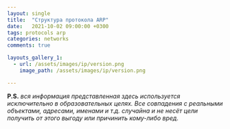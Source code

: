 ```yaml
---
layout: single
title:  "Структура протокола ARP"
date:   2021-10-02 09:00:00 +0300
tags: protocols arp 
categories: networks
comments: true

layouts_gallery_1:
  - url: /assets/images/ip/version.png
    image_path: /assets/images/ip/version.png

---
```




**P.S.** *вся информация представленная здесь используется исключительно в образовательных целях. Все совпадения с реальными объектами, адресами, именами и т.д. случайна и не несёт цели получить от этого выгоду или причинить кому-либо вред.*